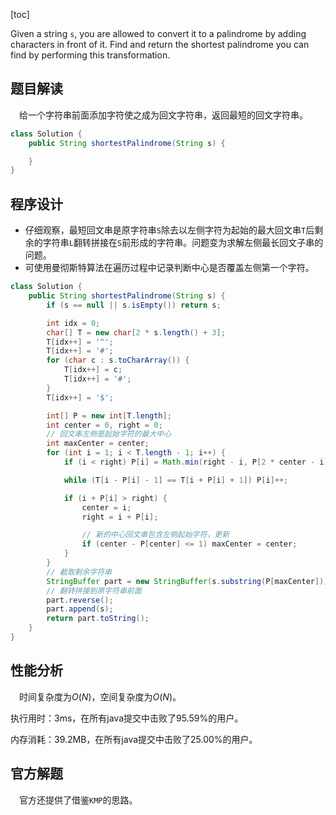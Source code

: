 [toc]

Given a string `s`, you are allowed to convert it to a palindrome by adding characters in front of it. Find and return the shortest palindrome you can find by performing this transformation.



## 题目解读

&emsp;给一个字符串前面添加字符使之成为回文字符串，返回最短的回文字符串。

```java
class Solution {
    public String shortestPalindrome(String s) {

    }
}
```

## 程序设计

* 仔细观察，最短回文串是原字符串`S`除去以左侧字符为起始的最大回文串`T`后剩余的字符串`L`翻转拼接在`S`前形成的字符串。问题变为求解左侧最长回文子串的问题。
* 可使用曼彻斯特算法在遍历过程中记录判断中心是否覆盖左侧第一个字符。

```java
class Solution {
    public String shortestPalindrome(String s) {
        if (s == null || s.isEmpty()) return s;

        int idx = 0;
        char[] T = new char[2 * s.length() + 3];
        T[idx++] = '^';
        T[idx++] = '#';
        for (char c : s.toCharArray()) {
            T[idx++] = c;
            T[idx++] = '#';
        }
        T[idx++] = '$';

        int[] P = new int[T.length];
        int center = 0, right = 0;
        // 回文串左侧是起始字符的最大中心
        int maxCenter = center;
        for (int i = 1; i < T.length - 1; i++) {
            if (i < right) P[i] = Math.min(right - i, P[2 * center - i]);

            while (T[i - P[i] - 1] == T[i + P[i] + 1]) P[i]++;

            if (i + P[i] > right) {
                center = i;
                right = i + P[i];

                // 新的中心回文串包含左侧起始字符，更新
                if (center - P[center] <= 1) maxCenter = center;
            } 
        }
		// 截取剩余字符串
        StringBuffer part = new StringBuffer(s.substring(P[maxCenter]));
        // 翻转拼接到原字符串前面
        part.reverse();
        part.append(s);
        return part.toString();
    }
}
```

## 性能分析

&emsp;时间复杂度为$O(N)$，空间复杂度为$O(N)$。

执行用时：3ms，在所有java提交中击败了95.59%的用户。

内存消耗：39.2MB，在所有java提交中击败了25.00%的用户。

## 官方解题

&emsp;官方还提供了借鉴`KMP`的思路。